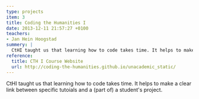 ```yaml
---
type: projects
item: 3
title: Coding the Humanities I
date: 2013-12-11 21:57:27 +0100
teachers: 
- Jan Hein Hoogstad
summery: | 
  CtHI taught us that learning how to code takes time. It helps to make a clear link between specific tutoials and a (part of) a student's project.
reference:
  title: CTH I Course Website
  url: http://coding-the-humanities.github.io/unacademic_static/
---
```

CtHI taught us that learning how to code takes time. It helps to make a clear link between specific tutoials and a (part of) a student's project.